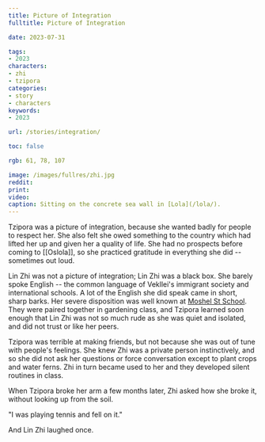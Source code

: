 ```yaml
---
title: Picture of Integration
fulltitle: Picture of Integration

date: 2023-07-31

tags:
- 2023
characters:
- zhi
- tzipora
categories:
- story
- characters
keywords:
- 2023

url: /stories/integration/

toc: false

rgb: 61, 78, 107

image: /images/fullres/zhi.jpg
reddit:
print:
video:
caption: Sitting on the concrete sea wall in [Lola](/lola/).
---
```

Tzipora was a picture of integration, because she wanted badly for people to respect her. She also felt she owed something to the country which had lifted her up and given her a quality of life. She had no prospects before coming to [[Oslola]], so she practiced gratitude in everything she did -- sometimes out loud.

Lin Zhi was not a picture of integration; Lin Zhi was a black box. She barely spoke English -- the common language of Vekllei's immigrant society and international schools. A lot of the English she did speak came in short, sharp barks. Her severe disposition was well known at [Moshel St School](/moshel/). They were paired together in gardening class, and Tzipora learned soon enough that Lin Zhi was not so much rude as she was quiet and isolated, and did not trust or like her peers.

Tzipora was terrible at making friends, but not because she was out of tune with people's feelings. She knew Zhi was a private person instinctively, and so she did not ask her questions or force conversation except to plant crops and water ferns. Zhi in turn became used to her and they developed silent routines in class.

When Tzipora broke her arm a few months later, Zhi asked how she broke it, without looking up from the soil.

"I was playing tennis and fell on it."

And Lin Zhi laughed once.

